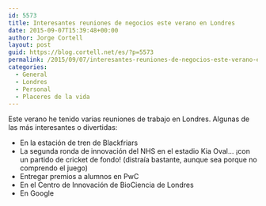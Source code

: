 ```yaml
---
id: 5573
title: Interesantes reuniones de negocios este verano en Londres
date: 2015-09-07T15:39:48+00:00
author: Jorge Cortell
layout: post
guid: https://blog.cortell.net/es/?p=5573
permalink: /2015/09/07/interesantes-reuniones-de-negocios-este-verano-en-londres/
categories:
  - General
  - Londres
  - Personal
  - Placeres de la vida
---
```

Este verano he tenido varias reuniones de trabajo en Londres. Algunas de las más interesantes o divertidas:

  * En la estación de tren de Blackfriars
  * La segunda ronda de innovación del NHS en el estadio Kia Oval… ¡con un partido de cricket de fondo! (distraía bastante, aunque sea porque no comprendo el juego)
  * Entregar premios a alumnos en PwC
  * En el Centro de Innovación de BioCiencia de Londres
  * En Google